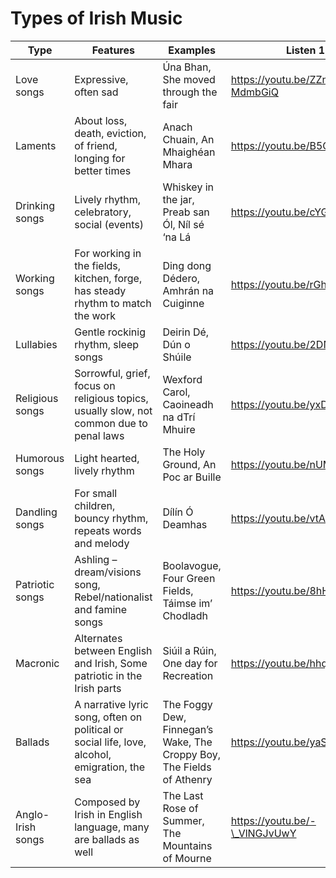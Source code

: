 ﻿# Types of Irish Music

<!--Change examples to []() links -->

| Type              | Features                                                                                      | Examples                                                              | Listen 1                      | Listen 2                       | Listen 3                      | Listen 4                     |
|-------------------|-----------------------------------------------------------------------------------------------|-----------------------------------------------------------------------|-------------------------------|--------------------------------|-------------------------------|------------------------------|
| Love songs        | Expressive, often sad                                                                         | Úna Bhan, She moved through the fair                                  | https://youtu.be/ZZn-MdmbGiQ  | https://youtu.be/F1YxHZPcMaQ   |                               |                              |
| Laments           | About loss, death, eviction, of friend, longing for better times                              | Anach Chuain, An Mhaighéan Mhara                                      | https://youtu.be/B5Q7uL7aJU4  | https://youtu.be/DZMZxoEtVl0   |                               |                              |
| Drinking songs    | Lively rhythm, celebratory, social (events)                                                   | Whiskey in the jar, Preab san Ól, Níl sé ‘na Lá                       | https://youtu.be/cYGyERe2Vbw  | https://youtu.be/lIsL4lEDpew   | https://youtu.be/PPYnn0yOAQo  |                              |
| Working songs     | For working in the fields, kitchen, forge, has steady rhythm to match the work                | Ding dong Dédero, Amhrán na Cuiginne                                  | https://youtu.be/rGh5wdjMpEU  | https://youtu.be/N\_\_Z1Ck6U5U |                               |                              |
| Lullabies         | Gentle rockinig rhythm, sleep songs                                                           | Deirin Dé, Dún o Shúile                                               | https://youtu.be/2DNOGu4lqxU  | https://youtu.be/AFR2yvIVvyw   |                               |                              |
| Religious songs   | Sorrowful, grief, focus on religious topics, usually slow, not common due to penal laws       | Wexford Carol, Caoineadh na dTrí Mhuire                               | https://youtu.be/yxDZjg_Igoc  | https://youtu.be/3JEiuM_eHuw   |                               |                              |
| Humorous songs    | Light hearted, lively rhythm                                                                  | The Holy Ground, An Poc ar Buille                                     | https://youtu.be/nUMsJkK2rSY  | https://youtu.be/zAGhiW3qQvQ   |                               |                              |
| Dandling songs    | For small children, bouncy rhythm, repeats words and melody                                   | Dílín Ó Deamhas                                                       | https://youtu.be/vtAGkVpNejI  |                                |                               |                              |
| Patriotic songs   | Ashling – dream/visions song, Rebel/nationalist and famine songs                              | Boolavogue, Four Green Fields, Táimse im’ Chodladh                    | https://youtu.be/8hHq-jlj6zQ  | https://youtu.be/MNFeFeeW63E   | https://youtu.be/EJt18WYjI7U  |                              |
| Macronic          | Alternates between English and Irish, Some patriotic in the Irish parts                       | Siúil a Rúin, One day for Recreation                                  | https://youtu.be/hhqqdzwqFSE  | https://youtu.be/dpWPbMipXsI   |                               |                              |
| Ballads           | A narrative lyric song, often on political or social life, love, alcohol, emigration, the sea | The Foggy Dew, Finnegan’s Wake, The Croppy Boy, The Fields of Athenry | https://youtu.be/yaS3vaNUYgs  | https://youtu.be/XcqRuVf3Ikw   | https://youtu.be/\_QMx1lXgUKc | https://youtu.be/Zr1rzSSMsac |
| Anglo-Irish songs | Composed by Irish in English language, many are ballads as well                               | The Last Rose of Summer, The Mountains of Mourne                      | https://youtu.be/-\_VlNGJvUwY | https://youtu.be/xR4-zYE0jqQ   |